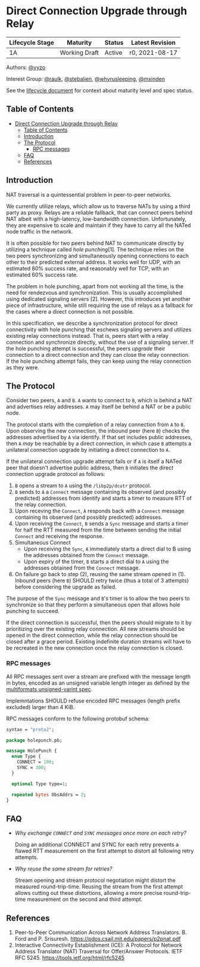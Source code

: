# Direct Connection Upgrade through Relay

| Lifecycle Stage | Maturity      | Status | Latest Revision    |
|-----------------|---------------|--------|--------------------|
| 1A              | Working Draft | Active | r0, 2021-08-17     |

Authors: [@vyzo]

Interest Group: [@raulk], [@stebalien], [@whyrusleeping], [@mxinden]

[@vyzo]: https://github.com/vyzo
[@raulk]: https://github.com/raulk
[@stebalien]: https://github.com/stebalien
[@whyrusleeping]: https://github.com/whyrusleeping
[@mxinden]: https://github.com/mxinden

See the [lifecycle document](https://github.com/libp2p/specs/blob/master/00-framework-01-spec-lifecycle.md)
for context about maturity level and spec status.

## Table of Contents

- [Direct Connection Upgrade through Relay](#direct-connection-upgrade-through-relay)
    - [Table of Contents](#table-of-contents)
    - [Introduction](#introduction)
    - [The Protocol](#the-protocol)
        - [RPC messages](#rpc-messages)
    - [FAQ](#faq)
    - [References](#references)

## Introduction

NAT traversal is a quintessential problem in peer-to-peer networks.

We currently utilize relays, which allow us to traverse NATs by using
a third party as proxy. Relays are a reliable fallback, that can
connect peers behind NAT albeit with a high-latency, low-bandwidth
connection.  Unfortunately, they are expensive to scale and maintain
if they have to carry all the NATed node traffic in the network.

It is often possible for two peers behind NAT to communicate directly
by utilizing a technique called _hole punching_[1]. The technique
relies on the two peers synchronizing and simultaneously opening
connections to each other to their predicted external address. It
works well for UDP, with an estimated 80% success rate, and reasonably
well for TCP, with an estimated 60% success rate.

The problem in hole punching, apart from not working all the time, is
the need for rendezvous and synchronization. This is usually
accomplished using dedicated signaling servers [2].  However, this
introduces yet another piece of infrastructure, while still requiring
the use of relays as a fallback for the cases where a direct
connection is not possible.

In this specification, we describe a synchronization protocol for direct
connectivity with hole punching that eschews signaling servers and utilizes
existing relay connections instead. That is, peers start with a relay connection
and synchronize directly, without the use of a signaling server. If the hole
punching attempt is successful, the peers _upgrade_ their connection to a direct
connection and they can close the relay connection. If the hole punching attempt
fails, they can keep using the relay connection as they were.

## The Protocol

Consider two peers, `A` and `B`. `A` wants to connect to `B`, which is
behind a NAT and advertises relay addresses. `A` may itself be behind
a NAT or be a public node.

The protocol starts with the completion of a relay connection from `A`
to `B`.  Upon observing the new connection, the inbound peer (here `B`)
checks the addresses advertised by `A` via identify. If that set
includes public addresses, then `A` _may_ be reachable by a direct
connection, in which case `B` attempts a unilateral connection upgrade
by initiating a direct connection to `A`.

If the unilateral connection upgrade attempt fails or if `A` is itself a NATed
peer that doesn't advertise public address, then `B` initiates the direct
connection upgrade protocol as follows:
1. `B` opens a stream to `A` using the `/libp2p/dcutr` protocol.
2. `B` sends to `A` a `Connect` message containing its observed (and possibly
   predicted) addresses from identify and starts a timer to measure RTT of the
   relay connection.
3. Upon receving the `Connect`, `A` responds back with a `Connect` message
   containing its observed (and possibly predicted) addresses.
4. Upon receiving the `Connect`, `B` sends a `Sync` message and starts a timer
   for half the RTT measured from the time between sending the initial `Connect`
   and receiving the response.
5. Simultaneous Connect
   - Upon receiving the `Sync`, `A` immediately starts a direct dial to B using
     the addresses obtained from the `Connect` message.
   - Upon expiry of the timer, `B` starts a direct dial to `A` using the
     addresses obtained from the `Connect` message.
6. On failure go back to step (2), reusing the same stream opened in (1).
   Inbound peers (here `B`) SHOULD retry twice (thus a total of 3 attempts)
   before considering the upgrade as failed.

The purpose of the `Sync` message and `B`'s timer is to allow the two peers to
synchronize so that they perform a simultaneous open that allows hole punching
to succeed.

If the direct connection is successful, then the peers should migrate
to it by prioritizing over the existing relay connection. All new
streams should be opened in the direct connection, while the relay
connection should be closed after a grace period.  Existing indefinite
duration streams will have to be recreated in the new connection once
the relay connection is closed.


### RPC messages

All RPC messages sent over a stream are prefixed with the message length in
bytes, encoded as an unsigned variable length integer as defined by the
[multiformats unsigned-varint spec][uvarint-spec].

Implemntations SHOULD refuse encoded RPC messages (length prefix excluded)
larger than 4 KiB.

RPC messages conform to the following protobuf schema:

```proto
syntax = "proto2";

package holepunch.pb;

message HolePunch {
  enum Type {
    CONNECT = 100;
    SYNC = 300;
  }

  optional Type type=1;

  repeated bytes ObsAddrs = 2;
}
```

## FAQ

- *Why exchange `CONNECT` and `SYNC` messages once more on each retry?*

  Doing an additional CONNECT and SYNC for each retry prevents a flawed RTT
  measurement on the first attempt to distort all following retry attempts.

- *Why reuse the same stream for retries?*

  Stream opening and stream protocol negotiation might distort the measured
  round-trip-time. Reusing the stream from the first attempt allows cutting out
  these distortions, allowing a more precise round-trip-time measurement on the
  second and third attempt.

## References

1. Peer-to-Peer Communication Across Network Address Translators. B. Ford and P.
   Srisuresh. https://pdos.csail.mit.edu/papers/p2pnat.pdf
2. Interactive Connectivity Establishment (ICE): A Protocol for Network Address
   Translator (NAT) Traversal for Offer/Answer Protocols. IETF RFC 5245.
   https://tools.ietf.org/html/rfc5245

[uvarint-spec]: https://github.com/multiformats/unsigned-varint
